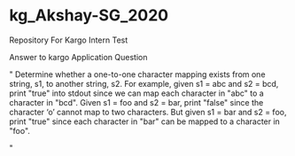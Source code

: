# kg_Akshay-SG_2020
Repository For Kargo Intern Test

Answer to kargo Application Question 

"
Determine whether a one-to-one character mapping exists from one string, s1, to another string,
s2.
For example, given s1 = abc and s2 = bcd, print "true" into stdout since we can map each
character in "abc" to a character in "bcd".
Given s1 = foo and s2 = bar, print "false" since the character ‘o’ cannot map to two characters.
But given s1 = bar and s2 = foo, print "true" since each character in "bar" can be mapped to a
character in "foo".

"

